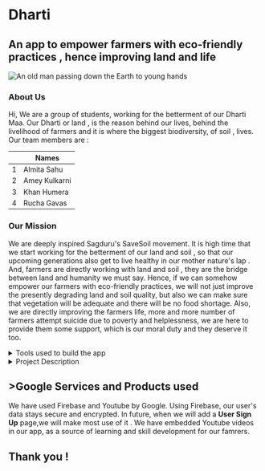 # Dharti
## An app to empower farmers with eco-friendly practices , hence improving land and life 
<picture>
 <source media="(prefers-color-scheme: dark)" srcset="https://static.sciencelearn.org.nz/images/images/000/002/653/original/ELECAR_TIMELINE_ITV_Electric_Cars_GlobeInHand.jpg?1674168547">
 <source media="(prefers-color-scheme: light)" srcset="https://static.sciencelearn.org.nz/images/images/000/002/653/original/ELECAR_TIMELINE_ITV_Electric_Cars_GlobeInHand.jpg?1674168547">
 <img alt="An old man passing down the Earth to young hands" src="https://static.sciencelearn.org.nz/images/images/000/002/653/original/ELECAR_TIMELINE_ITV_Electric_Cars_GlobeInHand.jpg?1674168547">
</picture>

### About Us

Hi, We are a group of students, working for the betterment of our Dharti Maa. Our Dharti or land , is the reason behind our lives, behind the livelihood of farmers  and it is where the biggest biodiversity, of soil , lives.
Our team members are :

|      |Names      |
|-----:|-----------|
|     1| Almita Sahu   |
|     2| Amey Kulkarni   |
|     3| Khan Humera     |
|     4| Rucha Gavas     |

### Our Mission 

We are deeply inspired Sagduru's SaveSoil movement. It is high time that we start working for the betterment of our land and soil , so that our upcoming generations also get to live healthy in our mother nature's lap . And, farmers are directly working with land and soil , they are the bridge between land and humanity we must say. Hence, if we can somehow empower our farmers with eco-friendly practices, we will not just improve the presently degrading land and soil quality, but also we can make sure that vegetation will be adequate and there will be no food shortage. Also, we are directly improving the farmers life, more and more number of farmers attempt suicide due to poverty and helplessness, we are here to provide them some support, which is our moral duty and they deserve it too.

<details>
<summary>Tools used to build the app</summary>

| Name | Task      |
|-----:|-----------|
|Kodular|For UI/UX and App Developmen|
|     Firebase by Google| To make our app more secure and free from any harmful virus    |
*We are planning to add more features hence more tools to the above list, in coming times .*||
</details>

<details>
<summary>Project Description</summary>
Our Application is solely build keeping in mind as Farmers as the end users.
After installing the apk , the home page has the following options :
<picture>
<img alt="Home Page" src="https://github.com/dhartiniwasi/dhartiapp/blob/main/home%20page.png"></picture>

Lets us explore each buttone section one by one :

#### Learn to Love Dharti

This section has introduction about how soil and land is polluted and what are the various methods that can be used to clean it. 
<picture>
<img alt="Home Page" src="https://github.com/dhartiniwasi/dhartiapp/blob/main/learn%20to%20love%20dharti.png"></picture>
We also aim to provide an option which will allow our users to select from various languages , by linking Google Translate API ... 

#### Shopping for Dharti

We will make this as a platform for the farmers to buy eco-friendly products for their crops, like insectisides, manures, composts etc. We will also modify this so that farmers can sell their products directly to buyers , making them make the most of profit.

<picture>
<img alt="Home Page" src="https://github.com/dhartiniwasi/dhartiapp/blob/main/shopping%20page.png"></picture>

#### Donation for Dharti

When it comes to initiatives for the environment, donations play  a very important role. So,instead of starting our donation page, we decided to add up to an existing community which works on donation.

Link to learn more about the Give India Fundraisers : https://give.do/?

<picture>
<img alt="Home Page" src="https://github.com/dhartiniwasi/dhartiapp/blob/main/donation%20page.png"></picture>

#### Creative Tricks

There are so many creative ticks , used world wide by farmers to increase their agricultural productivity. Also, the digital world has so many skills to offer which , if leart by the famers , can help them achieve great heights financially. 
This section provides various videos, from Youtube , the biggest trusted platform for people coming for different professionals from all aroud the globe when it comes to search a " How to / What is ".

<picture>
<img alt="Home Page" src="https://github.com/dhartiniwasi/dhartiapp/blob/main/tricks%20page.png"></picture>


</details>


## >Google Services and Products used 
 We have used Firebase and Youtube by Google.
 Using Firebase, our user's data stays secure and encrypted.
In future, when we will add a **User Sign Up** page,we will make most use of it .
 We have embedded Youtube videos in our app, as a source of learning and skill development for our famrers.


## Thank you !

